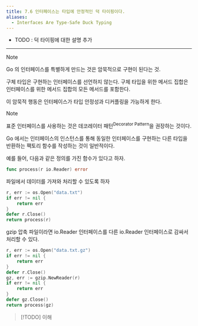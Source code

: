 ```yaml
---
title: 7.6 인터페이스는 타입에 안정적인 덕 타이핑이다.
aliases:
  - Interfaces Are Type-Safe Duck Typing
---
```


- TODO : 덕 타이핑에 대한 설명 추가

---

> [!NOTE] 
> Go 의 인터페이스를 특별하게 만드는 것은 암묵적으로 구현이 된다는 것.
> 
> 구체 타입은 구현하는 인터페이스를 선언하지 않는다.
> 구체 타입을 위한 메서드 집합은 인터페이스를 위한 메서드 집합의 모든 메서드를 포함한다.
> 
> 이 암묵적 행동은 인터페이스가 타입 안정성과 디커플링을 가능하게 한다.
 
> [!NOTE] 
> 표준 인터페이스를 사용하는 것은 데코레이터 패턴<sup>Decorator Pattern</sup>을 권장하는 것이다.

Go 에서는 인터페이스의 인스턴스를 통해 동일한 인터페이스를 구현하는 다른 타입을 반환하는 팩토리 함수를 작성하는 것이 일반적이다.

예를 들어, 다음과 같은 정의를 가진 함수가 있다고 하자.

```go
func process(r io.Reader) error
```

파일에서 데이터를 가져와 처리할 수 있도록 하자

```go
r, err := os.Open("data.txt")
if err != nil {
    return err
}
defer r.Close()
return process(r)
```

gzip 압축 파일이라면 io.Reader 인터페이스를 다른 io.Reader 인터페이스로 감싸서 처리할 수 있다.

```go
r, err := os.Open("data.txt.gz")
if err != nil {
    return err
}
defer r.Close()
gz, err := gzip.NewReader(r)
if err != nil {
    return err
}
defer gz.Close()
return process(gz)
```

> [!TODO] 이해
